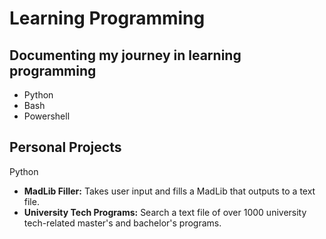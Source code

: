 # Learning Programming
## Documenting my journey in learning programming
- Python
- Bash
- Powershell

## Personal Projects

  Python
  
  - **MadLib Filler:** Takes user input and fills a MadLib that outputs to a text file.
  - **University Tech Programs:** Search a text file of over 1000 university tech-related master's and bachelor's programs.
